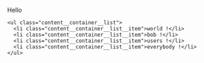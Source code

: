 <link href="https://fonts.googleapis.com/css?family=Lato" rel="stylesheet">
<style>


body {
  width: 100%;
  height: 100%;
  position: fixed;
  background-color: #34495e;
}

.content {
  position: absolute;
  top: 50%;
  left: 50%;
  transform: translate(-50%, -50%);
  height: 160px;
  overflow:hidden;
  
  font-family: 'Lato', sans-serif;
  font-size: 35px;
  line-height: 40px;
  color: #ecf0f1;
  
  &__container {
    font-weight: 600;
    overflow: hidden;
    height: 40px;
    padding: 0 40px;

    &:before {
      content: '[';
      left: 0;
    }

    &:after {
      content: ']';
      position: absolute;
      right: 0;
    }

    &:after, &:before {
      position: absolute;
      top: 0;
      
      color: #16a085;
      font-size: 42px;
      line-height: 40px;
      
      -webkit-animation-name: opacity;
      -webkit-animation-duration: 2s;
      -webkit-animation-iteration-count: infinite;
      animation-name: opacity;
      animation-duration: 2s;
      animation-iteration-count: infinite;
    }

    &__text {
      display: inline;
      float: left;
      margin: 0;
    }

    &__list {
      margin-top: 0;
      padding-left: 110px;
      text-align: left;
      list-style: none;
      
      -webkit-animation-name: change;
      -webkit-animation-duration: 10s;
      -webkit-animation-iteration-count: infinite;
      animation-name: change;
      animation-duration: 10s;
      animation-iteration-count: infinite;

      &__item {
        line-height:40px;
        margin:0;
      }
    }
  }
}

@-webkit-keyframes opacity {
  0%, 100% {opacity:0;}
  50% {opacity:1;}
}

@-webkit-keyframes change {
  0%, 12.66%, 100% {transform:translate3d(0,0,0);}
  16.66%, 29.32% {transform:translate3d(0,-25%,0);}
  33.32%,45.98% {transform:translate3d(0,-50%,0);}
  49.98%,62.64% {transform:translate3d(0,-75%,0);}
  66.64%,79.3% {transform:translate3d(0,-50%,0);}
  83.3%,95.96% {transform:translate3d(0,-25%,0);}
}

@-o-keyframes opacity {
  0%, 100% {opacity:0;}
  50% {opacity:1;}
}

@-o-keyframes change {
  0%, 12.66%, 100% {transform:translate3d(0,0,0);}
  16.66%, 29.32% {transform:translate3d(0,-25%,0);}
  33.32%,45.98% {transform:translate3d(0,-50%,0);}
  49.98%,62.64% {transform:translate3d(0,-75%,0);}
  66.64%,79.3% {transform:translate3d(0,-50%,0);}
  83.3%,95.96% {transform:translate3d(0,-25%,0);}
}

@-moz-keyframes opacity {
  0%, 100% {opacity:0;}
  50% {opacity:1;}
}

@-moz-keyframes change {
  0%, 12.66%, 100% {transform:translate3d(0,0,0);}
  16.66%, 29.32% {transform:translate3d(0,-25%,0);}
  33.32%,45.98% {transform:translate3d(0,-50%,0);}
  49.98%,62.64% {transform:translate3d(0,-75%,0);}
  66.64%,79.3% {transform:translate3d(0,-50%,0);}
  83.3%,95.96% {transform:translate3d(0,-25%,0);}
}

@keyframes opacity {
  0%, 100% {opacity:0;}
  50% {opacity:1;}
}

@keyframes change {
  0%, 12.66%, 100% {transform:translate3d(0,0,0);}
  16.66%, 29.32% {transform:translate3d(0,-25%,0);}
  33.32%,45.98% {transform:translate3d(0,-50%,0);}
  49.98%,62.64% {transform:translate3d(0,-75%,0);}
  66.64%,79.3% {transform:translate3d(0,-50%,0);}
  83.3%,95.96% {transform:translate3d(0,-25%,0);}
}

// 6 is the number of animation.
// Here, there are 4 lines :

// 1 to 2
// 2 to 3
// 3 to 4
// 4 to 3
// 3 to 2
// 2 to 1

// 6x + 6y = 100 (100% duration)

// HERE : 
// y = 4 -> Animation between two lines
// x = 12.66 -> Time spent on a line

// You can define a value and calculate the other if you want change speed or the number of lines
  
</style>
<div class="content">
  <div class="content__container">
    <p class="content__container__text">
      Hello
    </p>
    
    <ul class="content__container__list">
      <li class="content__container__list__item">world !</li>
      <li class="content__container__list__item">bob !</li>
      <li class="content__container__list__item">users !</li>
      <li class="content__container__list__item">everybody !</li>
    </ul>
  </div>
</div>
